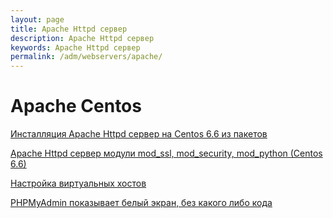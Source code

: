 ```yaml
---
layout: page
title: Apache Httpd сервер
description: Apache Httpd сервер
keywords: Apache Httpd сервер
permalink: /adm/webservers/apache/
---
```


# Apache Centos

[Инсталляция Apache Httpd сервер на Centos 6.6 из пакетов](/adm/webservers/apache/install/)

[Apache Httpd сервер модули mod_ssl, mod_security, mod_python (Centos 6.6)](/adm/webservers/apache/mods/)

[Настройка виртуальных хостов](/adm/webservers/apache/virtual-hosts/)

[PHPMyAdmin показывает белый экран, без какого либо кода](/adm/webservers/apache/phpmyadmin/)
